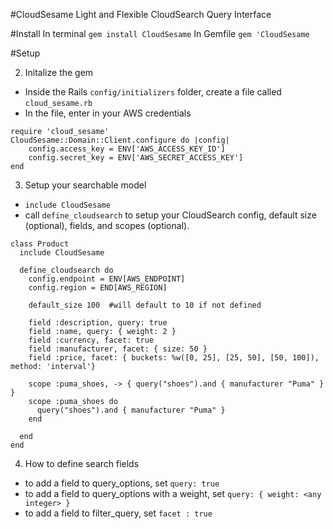 #CloudSesame
Light and Flexible CloudSearch Query Interface

#Install
In terminal
	```gem install CloudSesame```
In Gemfile
	```gem 'CloudSesame```

#Setup 

2. Initalize the gem 
* Inside the Rails `config/initializers` folder, create a file called `cloud_sesame.rb`
* In the file, enter in your AWS credentials

```
require 'cloud_sesame'
CloudSesame::Domain::Client.configure do |config|
	config.access_key = ENV['AWS_ACCESS_KEY_ID']
	config.secret_key = ENV['AWS_SECRET_ACCESS_KEY']
end
```

3. Setup your searchable model

* `include CloudSesame`
* call `define_cloudsearch` to setup your CloudSearch config, default size (optional), fields, and scopes (optional).

```
class Product
  include CloudSesame  
  
  define_cloudsearch do 
    config.endpoint = ENV[AWS_ENDPOINT]
    config.region = END[AWS_REGION]
    
    default_size 100  #will default to 10 if not defined
    
    field :description, query: true 
    field :name, query: { weight: 2 }
    field :currency, facet: true 
    field :manufacturer, facet: { size: 50 }
    field :price, facet: { buckets: %w([0, 25], [25, 50], [50, 100]), method: 'interval'}
    
    scope :puma_shoes, -> { query("shoes").and { manufacturer "Puma" } } 
    scope :puma_shoes do 
      query("shoes").and { manufacturer "Puma" } 
    end

  end
end
```

4. How to define search fields 
* to add a field to query_options, set `query: true` 
* to add a field to query_options with a weight, set `query: { weight: <any integer> }`
* to add a field to filter_query, set `facet : true`
